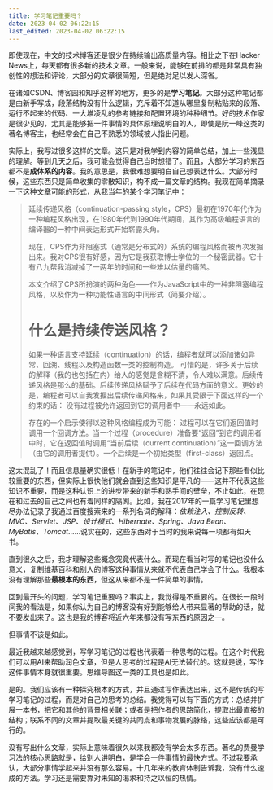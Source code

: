 ```yaml
---
title: 学习笔记重要吗？
date: 2023-04-02 06:22:15
last_edited: 2023-04-02 06:22:15
---
```

即使现在，中文的技术博客还是很少在持续输出高质量内容。相比之下在Hacker News上，每天都有很多新的技术文章。一般来说，能够在前排的都是非常具有独创性的想法和评论，大部分的文章很简短，但是绝对足以发人深省。

在诸如CSDN、博客园和知乎这样的地方，更多的是**学习笔记**。大部分这种笔记都是由新手写成，段落结构没有什么逻辑，充斥着不知道从哪里复制粘贴来的段落、运行不起来的代码、一大堆凌乱的参考链接和配置环境的种种细节。好的技术作家是很少见的，尤其是能够把一件事情的具体原理说明白的人，即使是阮一峰这类的著名博客主，也经常会在自己不熟悉的领域被人指出问题。

实际上，我写过很多这样的文章。这只是对我学到内容的简单总结，加上一些浅显的理解。等到几天之后，我可能会觉得自己当时想错了。而且，大部分学习的东西都不是**成体系的内容**。我的意思是，我很难想要明白自己想表达什么。大部分时候，这些东西只是简单收集的零散知识，构不成一篇文章的结构。我现在简单摘录一下这种文章可能的形式，从我当年的某个学习笔记中：

> 延续传递风格（continuation-passing style，CPS）最初在1970年代作为一种编程风格出现，在1980年代到1990年代期间，其作为高级编程语言的编译器的一种中间表达形式开始崭露头角。
> 
> 现在，CPS作为非阻塞式（通常是分布式的）系统的编程风格而被再次发掘出来。我对CPS很有好感，因为它是我获取博士学位的一个秘密武器。它十有八九帮我消减掉了一两年的时间和一些难以估量的痛苦。
>
> 本文介绍了CPS所扮演的两种角色——作为JavaScript中的一种非阻塞编程风格，以及作为一种功能性语言的中间形式（简要介绍）。
>
> # 什么是持续传送风格？
>
> 如果一种语言支持延续（continuation）的话，编程者就可以添加诸如异常、回溯、线程以及构造函数一类的控制构造。
> 可惜的是，许多关于后续的解释（我的也包括在内）给人的感觉是含糊不清，令人难以满意。后续传递风格是那么的基础。后续传递风格赋予了后续在代码方面的意义。更妙的是，编程者可以自我发掘出后续传递风格来，如果其受限于下面这样的一个约束的话：
> 没有过程被允许返回到它的调用者中——永远如此。
> 
> 存在的一个启示使得以这种风格编程成为可能：
> 过程可以在它们返回值时调用一个回调方法。当一个过程（procedure）准备要“返回”到它的调用者中时，它在返回值时调用“当前后续（current continuation）”这一回调方法（由它的调用者提供）。一个后续是一个初始类型（first-class）返回点。

这太混乱了！而且信息量确实很低！在新手的笔记中，他们往往会记下那些看似比较重要的东西，但实际上很快他们就会直到这些知识是平凡的——这并不代表这些知识不重要，而是这种认识上的进步带来的新手和熟手间的壁垒，不止如此，在现在和过去的自己之间也有着同样的隔阂。比如，我在2017年的一篇学习笔记里想尽办法记录了我通过百度搜索来的一系列名词的解释：*依赖注入、控制反转、MVC、Servlet、JSP、设计模式、Hibernate、Spring、Java Bean、MyBatis、Tomcat*……说实在的，这些东西对于当时的我来说每一项都有如天书。

直到很久之后，我才理解这些概念究竟代表什么。而现在看当时写的笔记也没什么意义，复制维基百科和别人的博客这种事情从来就不代表自己学会了什么。我根本没有理解那些**最根本的东西**，但这从来都不是一件简单的事情。

回到最开头的问题，学习笔记重要吗？事实上，我觉得是不重要的。在很长一段时间我的看法是，如果你认为自己的博客没有好到能够给人带来显著的帮助的话，就不要发出来了。这也是我的博客将近六年来都没有写东西的原因之一。

但事情不该是如此。

最近我越来越感觉到，写学习笔记的过程也代表着一种思考的过程。在这个时代我们可以用AI来帮助润色文章，但是人思考的过程是AI无法替代的。这就是说，写作这件事情本身就很重要。思维导图这一类的工具也是如此。

是的。我们应该有一种探究根本的方式，并且通过写作表达出来，这不是传统的写学习笔记的过程，而是对自己的思考的总结。我觉得可以有下面的方式：总结并扩展一本书，把它和其他的背景相关联；或者是把作者的思路简化，提取出最直接的结构；联系不同的文章并提取最关键的共同点和事物发展的脉络，这些应该都是可行的。

没有写出什么文章，实际上意味着很久以来我都没有学会太多东西。著名的费曼学习法的核心思路就是，给别人讲明白，是学会一件事情的最快方式。不过我要承认，大部分事情学起来并没有那么容易。十几年来的教育体制告诉我，没有什么速成的方法。学习还是需要靠对未知的渴求和持之以恒的热情。
